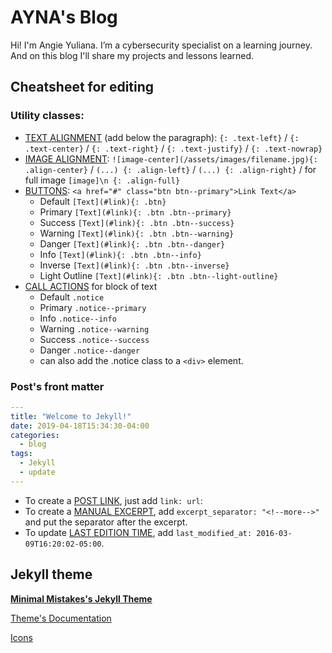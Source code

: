 # AYNA's Blog
Hi! I'm Angie Yuliana. I’m a cybersecurity specialist on a learning journey. And on this blog I'll share my projects and lessons learned.

## Cheatsheet for editing
### **Utility classes**:
- <ins>TEXT ALIGNMENT</ins> (add below the paragraph): `{: .text-left}` / `{: .text-center}` / `{: .text-right}` / `{: .text-justify}` / `{: .text-nowrap}`
- <ins>IMAGE ALIGNMENT</ins>: `![image-center](/assets/images/filename.jpg){: .align-center}` / `(...) {: .align-left}` / `(...) {: .align-right}` / for full image `[image]\n {: .align-full}`
- <ins>BUTTONS</ins>: `<a href="#" class="btn btn--primary">Link Text</a>`
  - Default `[Text](#link){: .btn}`
  - Primary `[Text](#link){: .btn .btn--primary}`
  - Success `[Text](#link){: .btn .btn--success}`
  - Warning `[Text](#link){: .btn .btn--warning}`
  - Danger `[Text](#link){: .btn .btn--danger}`
  - Info `[Text](#link){: .btn .btn--info}`
  - Inverse `[Text](#link){: .btn .btn--inverse}`
  - Light Outline `[Text](#link){: .btn .btn--light-outline}`
- <ins>CALL ACTIONS</ins> for block of text
  - Default `.notice`
  - Primary	`.notice--primary`
  - Info `.notice--info`
  - Warning	`.notice--warning`
  - Success	`.notice--success`
  - Danger `.notice--danger`
  - can also add the .notice class to a `<div>` element.
 
### **Post's front matter**
```yaml
---
title: "Welcome to Jekyll!"
date: 2019-04-18T15:34:30-04:00
categories:
  - blog
tags:
  - Jekyll
  - update
---
```
- To create a <ins>POST LINK</ins>, just add `link: url`:
- To create a <ins>MANUAL EXCERPT</ins>, add `excerpt_separator: "<!--more-->"` and put the separator after the excerpt.
- To update <ins>LAST EDITION TIME</ins>, add `last_modified_at: 2016-03-09T16:20:02-05:00`.

## Jekyll theme
[**Minimal Mistakes's Jekyll Theme**](https://github.com/mmistakes/mm-github-pages-starter/)

[Theme's Documentation](https://mmistakes.github.io/minimal-mistakes/docs/configuration/#skin)

[Icons](https://fontawesome.com/)
